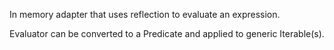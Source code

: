 In memory adapter that uses reflection to evaluate an expression.

Evaluator can be converted to a Predicate and applied to generic Iterable(s).
